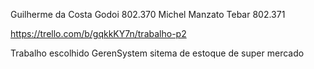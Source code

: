 Guilherme da Costa Godoi 802.370
Michel Manzato Tebar 802.371

https://trello.com/b/gqkkKY7n/trabalho-p2

Trabalho escolhido
GerenSystem
sitema de estoque de super mercado
